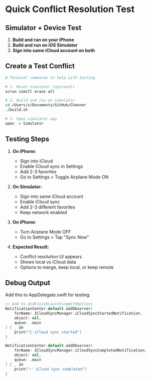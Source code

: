 # Quick Conflict Resolution Test

## Simulator + Device Test

1. **Build and run on your iPhone**
2. **Build and run on iOS Simulator**
3. **Sign into same iCloud account on both**

## Create a Test Conflict

```bash
# Terminal commands to help with testing

# 1. Reset simulator (optional)
xcrun simctl erase all

# 2. Build and run on simulator
cd /Users/x/Documents/GitHub/Channer
./build.sh

# 3. Open simulator app
open -a Simulator
```

## Testing Steps

1. **On iPhone:**
   - Sign into iCloud
   - Enable iCloud sync in Settings
   - Add 2-3 favorites
   - Go to Settings > Toggle Airplane Mode ON

2. **On Simulator:**
   - Sign into same iCloud account
   - Enable iCloud sync
   - Add 2-3 different favorites
   - Keep network enabled

3. **On iPhone:**
   - Turn Airplane Mode OFF
   - Go to Settings > Tap "Sync Now"

4. **Expected Result:**
   - Conflict resolution UI appears
   - Shows local vs iCloud data
   - Options to merge, keep local, or keep remote

## Debug Output

Add this to AppDelegate.swift for testing:

```swift
// Add to didFinishLaunchingWithOptions
NotificationCenter.default.addObserver(
    forName: ICloudSyncManager.iCloudSyncStartedNotification,
    object: nil,
    queue: .main
) { _ in
    print("🔄 iCloud sync started")
}

NotificationCenter.default.addObserver(
    forName: ICloudSyncManager.iCloudSyncCompletedNotification,
    object: nil,
    queue: .main
) { _ in
    print("✅ iCloud sync completed")
}
```